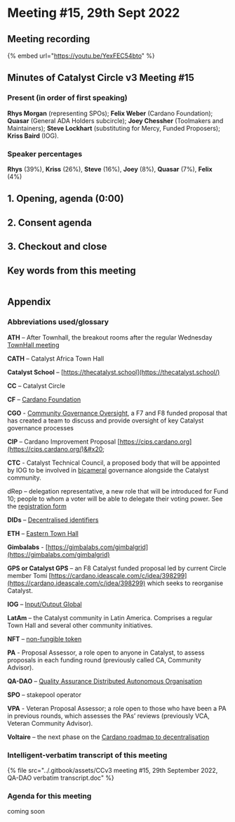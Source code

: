 # Meeting #15, 29th Sept 2022

## Meeting recording

{% embed url="https://youtu.be/YexFEC54bto" %}

## Minutes of Catalyst Circle v3 Meeting #15 <a href="#minutes-of-catalyst-circle-v3-meeting-6" id="minutes-of-catalyst-circle-v3-meeting-6"></a>

### Present (in order of first speaking) <a href="#present-in-order-of-first-speaking" id="present-in-order-of-first-speaking"></a>

**Rhys Morgan** (representing SPOs); **Felix Weber** (Cardano Foundation); **Quasar** (General ADA Holders subcircle); **Joey Chessher** (Toolmakers and Maintainers); **Steve Lockhart** (substituting for Mercy, Funded Proposers); **Kriss Baird** (IOG).

### Speaker percentages

**Rhys** (39%), **Kriss** (26%), **Steve** (16%), **Joey** (8%), **Quasar** (7%), **Felix** (4%)

## 1. Opening, agenda (0:00) <a href="#1.-opening-agenda-0-00" id="1.-opening-agenda-0-00"></a>

## 2. Consent agenda <a href="#3.-consent-agenda-1-07-01" id="3.-consent-agenda-1-07-01"></a>

## 3. Checkout and close

## Key words from this meeting <a href="#key-words-from-this-meeting" id="key-words-from-this-meeting"></a>

<figure><img src="../.gitbook/assets/frequentword meeting #15, 29th sept.JPG" alt=""><figcaption></figcaption></figure>

## Appendix

### Abbreviations used/glossary

**ATH** – After Townhall, the breakout rooms after the regular Wednesday [TownHall meeting](https://bit.ly/3rCicSR)

**CATH** – Catalyst Africa Town Hall

**Catalyst School** – [https://thecatalyst.school](https://thecatalyst.school/)

**CC** – Catalyst Circle

**CF** – [Cardano Foundation](https://cardanofoundation.org/)

**CGO** - [Community Governance Oversight](https://quality-assurance-dao.gitbook.io/community-governance-oversight/), a F7 and F8 funded proposal that has created a team to discuss and provide oversight of key Catalyst governance processes

**CIP** – Cardano Improvement Proposal [https://cips.cardano.org](https://cips.cardano.org/)&#x20;

**CTC** - Catalyst Technical Council, a proposed body that will be appointed by IOG to be involved in [bicameral](https://en.wikipedia.org/wiki/Bicameralism) governance alongside the Catalyst community.

dRep – delegation representative, a new role that will be introduced for Fund 10; people to whom a voter will be able to delegate their voting power. See the [registration form](https://docs.google.com/forms/d/e/1FAIpQLSfPSb\_cDlIxN6cnnbOrJN\_oxDBmxB3kENbsE\_\_pmMAw8yJk0w/viewform)

**DIDs** – [Decentralised identifiers](https://en.wikipedia.org/wiki/Decentralized\_identifiers)

**ETH** – [Eastern Town Hall](https://www.youtube.com/channel/UCV2lFD4AtGRT-WIrLoX58lg)

**Gimbalabs** - [https://gimbalabs.com/gimbalgrid](https://gimbalabs.com/gimbalgrid)

**GPS or Catalyst GPS** – an F8 Catalyst funded proposal led by current Circle member Tomi [https://cardano.ideascale.com/c/idea/398299](https://cardano.ideascale.com/c/idea/398299) which seeks to reorganise Catalyst.

**IOG** – [Input/Output Global](https://iohk.io/)

**LatAm** – the Catalyst community in Latin America. Comprises a regular Town Hall and several other community initiatives.

**NFT** – [non-fungible token](https://en.wikipedia.org/wiki/Non-fungible\_token)

**PA** - Proposal Assessor, a role open to anyone in Catalyst, to assess proposals in each funding round (previously called CA, Community Advisor).

**QA-DAO** – [Quality Assurance Distributed Autonomous Organisation](https://quality-assurance-dao.github.io/)

**SPO** – stakepool operator

**VPA** - Veteran Proposal Assessor; a role open to those who have been a PA in previous rounds, which assesses the PAs’ reviews  (previously VCA, Veteran Community Advisor).

**Voltaire** – the next phase on the [Cardano roadmap to decentralisation](https://roadmap.cardano.org/en/voltaire/)

### Intelligent-verbatim transcript of this meeting <a href="#intelligent-verbatim-transcript-of-this-meeting" id="intelligent-verbatim-transcript-of-this-meeting"></a>

{% file src="../.gitbook/assets/CCv3 meeting #15, 29th September 2022, QA-DAO verbatim transcript.doc" %}

### Agenda for this meeting <a href="#agenda-for-this-meeting" id="agenda-for-this-meeting"></a>

coming soon
